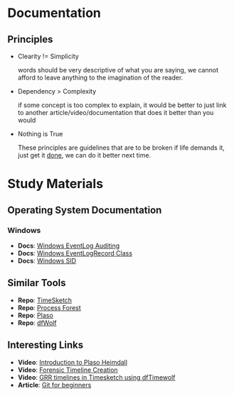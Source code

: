 # Documentation

## Principles
* Clearity != Simplicity

  words should be very descriptive of what you are saying, we cannot afford to leave anything to the imagination of the reader.

  
* Dependency > Complexity

  if some concept is too complex to explain, it would be better to just link to another article/video/documentation that does it better than you would

  
* Nothing is True

  These principles are guidelines that are to be broken if life demands it, just get it [done](https://www.youtube.com/watch?v=bJQj1uKtnus&pp=ygUQdGhlIGN1bHQgb2YgZG9uZQ%3D%3D), we can do it better next time.

# Study Materials

## Operating System Documentation
### Windows
* **Docs**: [Windows EventLog Auditing](https://learn.microsoft.com/en-us/windows/security/threat-protection/auditing/event-4624)
* **Docs**: [Windows EventLogRecord Class](https://learn.microsoft.com/en-us/dotnet/api/system.diagnostics.eventing.reader.eventlogrecord?view=dotnet-plat-ext-7.0)
* **Docs**: [Windows SID](https://learn.microsoft.com/en-us/windows-server/identity/ad-ds/manage/understand-security-identifiers)

## Similar Tools
* **Repo**: [TimeSketch](https://github.com/google/timesketch)
* **Repo**: [Process Forest](https://github.com/williballenthin/process-forest/tree/master)
* **Repo**: [Plaso](https://github.com/log2timeline/plaso/tree/main/plaso/)
* **Repo**: [dfWolf](https://github.com/log2timeline/dftimewolf)


## Interesting Links
  * **Video**: [Introduction to Plaso Heimdall](https://www.youtube.com/watch?v=JZGfhd1PNhU)
  * **Video**: [Forensic Timeline Creation](https://www.youtube.com/watch?v=JZGfhd1PNhU&t=19s&pp=ygUFcGxhc28%3D)
  * **Video**: [GRR timelines in Timesketch using dfTimewolf](https://www.youtube.com/watch?v=758E4qMV4JA)
  * **Article**: [Git for beginners](https://www.linkedin.com/pulse/introduction-git-beginners-github-tsznc/?trackingId=TeqgsBOoKXcpN93BN1ThgQ%3D%3D)
